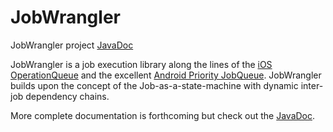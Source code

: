 # JobWrangler
JobWrangler project
[JavaDoc](https://tsombrero.github.io/jobwrangler/apidocs/)

JobWrangler is a job execution library along the lines of the [iOS OperationQueue](https://developer.apple.com/documentation/foundation/operationqueue) and the excellent [Android Priority JobQueue](https://github.com/yigit/android-priority-jobqueue). JobWrangler builds upon the concept of the Job-as-a-state-machine with dynamic inter-job dependency chains.

More complete documentation is forthcoming but check out the [JavaDoc](https://tsombrero.github.io/jobwrangler/apidocs/).
